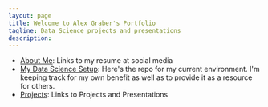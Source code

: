 ```yaml
---
layout: page
title: Welcome to Alex Graber's Portfolio
tagline: Data Science projects and presentations
description: 
---
```


* [About Me](pages/about.html): Links to my resume at social media  
* [My Data Science Setup](ml_setup): Here's the repo for my current environment.  I'm keeping track for my own benefit as well as to provide it as a resource for others.
* [Projects](pages/project_portfolio.html): Links to Projects and Presentations
